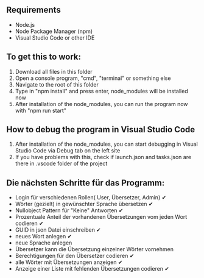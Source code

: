 ## Requirements

- Node.js
- Node Package Manager (npm)
- Visual Studio Code or other IDE

## To get this to work:

1. Download all files in this folder
2. Open a console program, "cmd", "terminal" or something else
3. Navigate to the root of this folder
4. Type in "npm install" and press enter, node_modules will be installed now
5. After installation of the node_modules, you can run the program now with "npm run start"

## How to debug the program in Visual Studio Code

1. After installation of the node_modules, you can start debugging in Visual Studio Code via Debug tab on the left site
2. If you have problems with this, check if launch.json and tasks.json are there in .vscode folder of the project


## Die nächsten Schritte für das Programm:

- Login für verschiedenen Rollen( User, Übersetzer, Admin) ✔
- Wörter (gezielt) in gewünschter Sprache übersetzen ✔
- Nullobject Pattern für "Keine" Antworten ✔
- Prozentuale Anteil der vorhandenen Übersetzungen vom jeden Wort codieren ✔
- GUID in json Datei einschreiben ✔
- neues Wort anlegen ✔
- neue Sprache anlegen 
- Übersetzer kann die Übersetzung einzelner Wörter vornehmen
- Berechtigungen für den Übersetzer codieren ✔
- alle Wörter mit Übersetzungen anzeigen ✔
- Anzeige einer Liste mit fehlenden Übersetzungen codieren ✔


